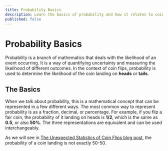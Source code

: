 ```yaml
---
title: Probability Basics
description: Learn the basics of probability and how it relates to coin flips.
published: false
---
```


# Probability Basics

Probability is a branch of mathematics that deals with the likelihood of an event occurring. It is a way of quantifying uncertainty and measuring the likelihood of different outcomes. In the context of coin flips, probability is used to determine the likelihood of the coin landing on **heads** or **tails**.

## The Basics

When we talk about probability, this is a mathematical concept that can be represented in a few different ways. The most common way to represent probability is as a fraction, decimal, or percentage. For example, if you flip a fair coin, the probability of it landing on heads is **1/2**, which is the same as **0.5**, or also **50%**. The three representations are equivalent and can be used interchangeably.

As we will see in [The Unexpected Statistics of Coin Flips blog post](https://flipthecoin.app/blog/the-unexpected-statistics-of-coin-flips), the probability of a coin landing is not exactly 50-50.
